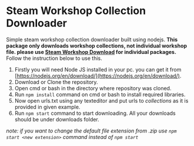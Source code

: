 # Steam Workshop Collection Downloader

Simple steam workshop collection downloader built using nodejs. **This package only downloads workshop collections, not individual workshop file. please use [Steam Workshop Download](http://steamworkshop.download/) for individual packages.** Follow the instruction below to use this.

1. Firstly you will need Node JS installed in your pc. you can get it from [https://nodejs.org/en/download/](https://nodejs.org/en/download/).
2. Download or Clone the repository.
3. Open cmd or bash in the directory where repository was cloned.
4. Run `npm install` command on cmd or bash to install required libraries.
5. Now open urls.txt using any texteditor and put urls to *collections* as it is provided in given example.
6. Run `npm start` command to start downloading. All your downloads should be under downloads folder.

*note: if you want to change the  default file extension from .zip use `npm start <new extension>` command instead of `npm start`*
